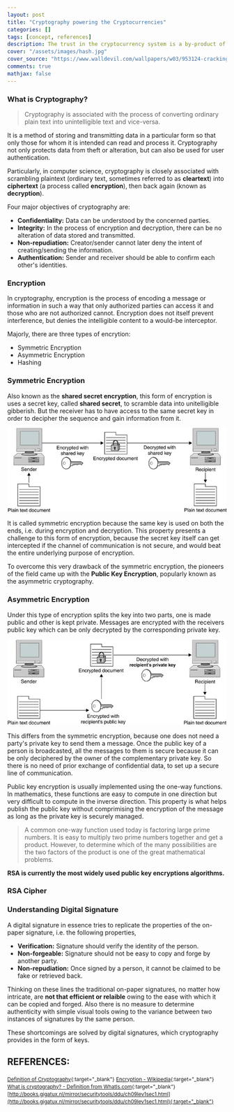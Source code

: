 ```yaml
---
layout: post
title: "Cryptography powering the Cryptocurrencies"
categories: []
tags: [concept, references]
description: The trust in the cryptocurrency system is a by-product of the robust cryptographic concepts that make these systems extremely secure, and practically unhackable.
cover: "/assets/images/hash.jpg"
cover_source: "https://www.walldevil.com/wallpapers/w03/953124-cracking-cryptography-encryption-hacking-hexadecimal.jpg"
comments: true
mathjax: false
---
```


### What is Cryptography?

> Cryptography is associated with the process of converting ordinary plain text into unintelligible text and vice-versa. 

It is a method of storing and transmitting data in a particular form so that only those for whom it is intended can read and process it. Cryptography not only protects data from theft or alteration, but can also be used for user authentication.

Particularly, in computer science, cryptography is closely associated with scrambling plaintext (ordinary text, sometimes referred to as **cleartext**) into **ciphertext** (a process called **encryption**), then back again (known as **decryption**).

Four major objectives of cryptography are:

* **Confidentiality:** Data can be understood by the concerned parties.
* **Integrity:** In the process of encryption and decryption, there can be no alteration of data stored and transmitted.
* **Non-repudiation:** Creator/sender cannot later deny the intent of creating/sending the information.
* **Authentication:** Sender and receiver should be able to confirm each other's identities.

### Encryption

In cryptography, encryption is the process of encoding a message or information in such a way that only authorized parties can access it and those who are not authorized cannot. Encryption does not itself prevent interference, but denies the intelligible content to a would-be interceptor.

Majorly, there are three types of encrytion:

* Symmetric Encryption
* Asymmetric Encryption
* Hashing

### Symmetric Encryption

Also known as the **shared secret encryption**, this form of encryption is uses a secret key, called **shared secret**, to scramble data into unitelligible gibberish. But the receiver has to have access to the same secret key in order to decipher the sequence and gain information from it.

![Symmetric Encryption Flowchart](/assets/2017-12-21-cryptocurrency-cryptography/fig-1-symmetric-encryption.jpg?raw=true)

It is called symmetric encryption because the same key is used on both the ends, i.e. during encryption and decryption. This property presents a challenge to this form of encryption, because the secret key itself can get intercepted if the channel of communication is not secure, and would beat the entire underlying purpose of encryption.

To overcome this very drawback of the symmetric encryption, the pioneers of the field came up with the **Public Key Encryption**, popularly known as the asymmetric cryptography.

### Asymmetric Encryption

Under this type of encryption splits the key into two parts, one is made public and other is kept private. Messages are encrypted with the receivers public key which can be only decrypted by the corresponding private key.

![Asymmetric Encryption Flowchart](/assets/2017-12-21-cryptocurrency-cryptography/fig-2-asymmetric-encryption.jpg?raw=true)

This differs from the symmetric encryption, because one does not need a party's private key to send them a message. Once the public key of a person is broadcasted, all the messages to them is secure because it can be only deciphered by the owner of the complementary private key. So there is no need of prior exchange of confidential data, to set up a secure line of communication.

Public key encryption is usually implemented using the one-way functions. In mathematics, these functions are easy to compute in one direction but very difficult to compute in the inverse direction. This property is what helps publish the public key without comprimising the encryption of the message as long as the private key is securely managed.

>  A common one-way function used today is factoring large prime numbers. It is easy to multiply two prime numbers together and get a product. However, to determine which of the many possibilities are the two factors of the product is one of the great mathematical problems.

**RSA is currently the most widely used public key encryptions algorithms.**

### RSA Cipher



### Understanding Digital Signature

A digital signature in essence tries to replicate the properties of the on-paper signature, i.e. the following properties, 

* **Verification:** Signature should verify the identity of the person.
* **Non-forgeable:** Signature should not be easy to copy and forge by another party.
* **Non-repudiation:** Once signed by a person, it cannot be claimed to be fake or retrieved back.

Thinking on these lines the traditional on-paper signatures, no matter how intricate, are **not that efficient or relaible** owing to the ease with which it can be copied and forged. Also there is no measure to determine authenticity with simple visual tools owing to the variance between two instances of signatures by the same person.

These shortcomings are solved by digital signatures, which cryptography provides in the form of keys.

## REFERENCES:

<small>[Definition of Cryptography](https://economictimes.indiatimes.com/definition/cryptography){:target="_blank"}</small>
<small>[Encryption - Wikipedia](https://en.wikipedia.org/wiki/Encryption){:target="_blank"}</small>
<small>[What is cryptography? - Definition from WhatIs.com](http://searchsoftwarequality.techtarget.com/definition/cryptography){:target="_blank"}</small>
<small>[http://books.gigatux.nl/mirror/securitytools/ddu/ch09lev1sec1.html](http://books.gigatux.nl/mirror/securitytools/ddu/ch09lev1sec1.html){:target="_blank"}</small>
